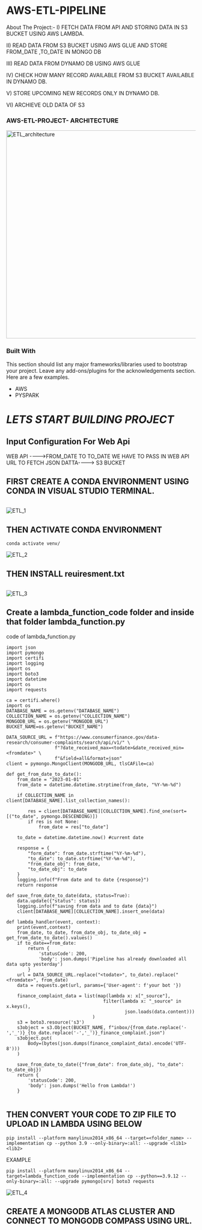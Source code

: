 # AWS-ETL-PIPELINE

About The Project:-
I) FETCH DATA FROM API AND STORING DATA IN S3 BUCKET USING AWS LAMBDA.

II) READ DATA FROM S3 BUCKET USING AWS GLUE AND STORE FROM_DATE ,TO_DATE IN MONGO DB

III) READ DATA FROM DYNAMO DB USING AWS GLUE

IV) CHECK HOW MANY RECORD AVAILABLE FROM S3 BUCKET AVAILABLE IN DYNAMO DB.

V) STORE UPCOMING NEW RECORDS ONLY IN DYNAMO DB.

VI) ARCHIEVE OLD DATA OF S3

### AWS-ETL-PROJECT- ARCHITECTURE

<img width="552" alt="ETL_architecture" src="https://github.com/piyushghosh017/AWS-ETL-PIPELINE/assets/75368732/bf85eebd-eb8f-4043-b865-6157039ab208">

### Built With

This section should list any major frameworks/libraries used to bootstrap your project. Leave any add-ons/plugins for the acknowledgements section. Here are a few examples.

* AWS
* PYSPARK 
#  *LETS START BUILDING PROJECT*

## Input Configuration For Web Api

  WEB API ---->FROM_DATE TO TO_DATE WE HAVE TO PASS IN WEB API URL TO FETCH JSON DATTA----> S3 BUCKET

## FIRST CREATE A CONDA  ENVIRONMENT USING CONDA IN VISUAL STUDIO TERMINAL.

```create -p venv python==3.9.12 -y
```
![ETL_1](https://github.com/piyushghosh017/AWS-ETL-PIPELINE/assets/75368732/3dc594dd-48b0-4787-9156-2efc08a637c5)

## THEN ACTIVATE CONDA ENVIRONMENT
```
conda activate venv/
```
![ETL_2](https://github.com/piyushghosh017/AWS-ETL-PIPELINE/assets/75368732/17d8634d-0463-4b54-b161-0e592aaa84e6)

## THEN INSTALL reuiresment.txt
```pip install -r requirements.txt
```
![ETL_3](https://github.com/piyushghosh017/AWS-ETL-PIPELINE/assets/75368732/11910bcb-82f1-4a2f-926f-32b06ebc0e88)

## Create a lambda_function_code folder and inside that folder lambda_function.py
code of lambda_function.py
```
import json
import pymongo
import certifi
import logging
import os
import boto3
import datetime
import os
import requests

ca = certifi.where()
import os
DATABASE_NAME = os.getenv("DATABASE_NAME")
COLLECTION_NAME = os.getenv("COLLECTION_NAME")
MONGODB_URL = os.getenv("MONGODB_URL")
BUCKET_NAME=os.getenv("BUCKET_NAME")

DATA_SOURCE_URL = f"https://www.consumerfinance.gov/data-research/consumer-complaints/search/api/v1/" \
                  f"?date_received_max=<todate>&date_received_min=<fromdate>" \
                  f"&field=all&format=json"
client = pymongo.MongoClient(MONGODB_URL, tlsCAFile=ca)

def get_from_date_to_date():
    from_date = "2023-01-01"
    from_date = datetime.datetime.strptime(from_date, "%Y-%m-%d")

    if COLLECTION_NAME in client[DATABASE_NAME].list_collection_names():

        res = client[DATABASE_NAME][COLLECTION_NAME].find_one(sort=[("to_date", pymongo.DESCENDING)])
        if res is not None:
            from_date = res["to_date"]

    to_date = datetime.datetime.now() #current date

    response = {
        "form_date": from_date.strftime("%Y-%m-%d"),
        "to_date": to_date.strftime("%Y-%m-%d"),
        "from_date_obj": from_date,
        "to_date_obj": to_date
    }
    logging.info(f"From date and to date {response}")
    return response

def save_from_date_to_date(data, status=True):
    data.update({"status": status})
    logging.info(f"saving from data and to date {data}")
    client[DATABASE_NAME][COLLECTION_NAME].insert_one(data)

def lambda_handler(event, context):
    print(event,context)
    from_date, to_date, from_date_obj, to_date_obj = get_from_date_to_date().values()
    if to_date==from_date:
        return {
            'statusCode': 200,
            'body': json.dumps('Pipeline has already downloaded all data upto yesterday')
        }
    url = DATA_SOURCE_URL.replace("<todate>", to_date).replace("<fromdate>", from_date)
    data = requests.get(url, params={'User-agent': f'your bot '})

    finance_complaint_data = list(map(lambda x: x["_source"],
                                    filter(lambda x: "_source" in x.keys(),
                                            json.loads(data.content)))
                                )
    s3 = boto3.resource('s3')
    s3object = s3.Object(BUCKET_NAME, f"inbox/{from_date.replace('-','_')}_{to_date.replace('-','_')}_finance_complaint.json")
    s3object.put(
        Body=(bytes(json.dumps(finance_complaint_data).encode('UTF-8')))
    )

    save_from_date_to_date({"from_date": from_date_obj, "to_date": to_date_obj})
    return {
        'statusCode': 200,
        'body': json.dumps('Hello from Lambda!')
    }


```

## THEN CONVERT YOUR CODE TO ZIP FILE TO UPLOAD IN LAMBDA USING BELOW

```
pip install --platform manylinux2014_x86_64 --target=<folder_name> --implementation cp --python 3.9 --only-binary=:all: --upgrade <lib1> <lib2>
```
EXAMPLE
```
pip install --platform manylinux2014_x86_64 --target=lambda_function_code --implementation cp --python==3.9.12 --only-binary=:all: --upgrade pymongo[srv] boto3 requests
```
![ETL_4](https://github.com/piyushghosh017/AWS-ETL-PIPELINE/assets/75368732/f0c65dc1-e7f0-4abd-ac2f-8f760180ab5c)


## CREATE A MONGODB ATLAS CLUSTER AND CONNECT TO  MONGODB COMPASS USING URL.

